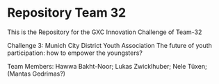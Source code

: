 # Repository Team 32
This is the Repository for the GXC Innovation Challenge of Team-32

Challenge 3: Munich City District Youth Association The future of youth participation: how to empower the youngsters?

Team Members: Hawwa Bakht-Noor; Lukas Zwicklhuber; Nele Tüxen; (Mantas Gedrimas?)
